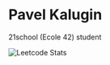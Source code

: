 # Pavel Kalugin

21school (Ecole 42) student  

<!-- ## 42stats
[![eaurelio's 42 stats](https://badge42.vercel.app/api/v2/clijf521g013708kxpz22543g/stats?cursusId=21&coalitionId=90)](https://github.com/JaeSeoKim/badge42)


<a href="https://leetcode.com/Eaurelio"> <img alt="Leetcode" width="25px" height="25px" align="center" src="https://user-images.githubusercontent.com/94602550/189644450-3efed295-1635-49d9-bc96-5f8cc80a2d2b.png"> </a>  Leetcode stats -->

![Leetcode Stats](https://leetcode-stats-six.vercel.app/?username=Eaurelio&theme=dark)
